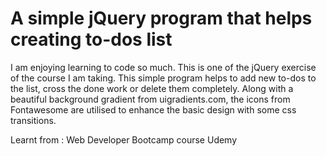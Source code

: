 # A simple jQuery program that helps creating to-dos list
I am enjoying learning to code so much. This is one of the jQuery exercise of the course I am taking. This simple program helps to add new to-dos to the list, cross the done work or delete them completely. Along with a beautiful background gradient from uigradients.com, the icons from Fontawesome are utilised to enhance the basic design with some css transitions.

Learnt from : Web Developer Bootcamp course Udemy
